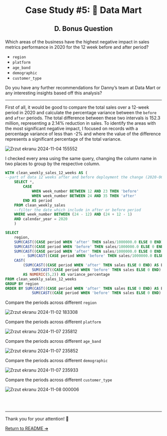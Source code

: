 # <p align="center"> Case Study #5: 🛒 Data Mart
 
## <p align="center"> D. Bonus Question

Which areas of the business have the highest negative impact in sales metrics performance in 2020 for the 12 week before and after period?

- `region`
- `platform`
- `age_band`
- `demographic`
- `customer_type`

Do you have any further recommendations for Danny’s team at Data Mart or any interesting insights based off this analysis?

***

First of all, it would be good to compare the total sales over a 12-week period in 2020 and calculate the percentage variance between the `before` and `after` periods. The total difference between these two intervals is 152.3 million, representing a 2.14% reduction in sales. To identify the areas with the most significant negative impact, I focused on records with a percentage variance of less than -2% and where the value of the difference represents a significant percentage of the total variance.

![Zrzut ekranu 2024-11-04 155552](https://github.com/user-attachments/assets/ce0cb0ec-85a7-406c-baef-431f51fe887d)

I checked every area using the same query, changing the column name in two places to group by the respective column.

```sql
WITH clean_weekly_sales_12_weeks AS (
--part of data 12 weeks after and before deployment the change (2020-06-15)
	SELECT *,
		CASE 
			WHEN week_number BETWEEN 12 AND 23 THEN 'before'
			WHEN week_number BETWEEN 24 AND 35 THEN 'after'
		END AS period
	FROM clean_weekly_sales
	--filter the date which include in after or before period
	WHERE week_number BETWEEN (24 - 12) AND (24 + 12 - 1)
	AND calendar_year = 2020
	)

SELECT
	region,
	SUM(CAST((CASE period WHEN 'after' THEN sales/1000000.0 ELSE 0 END) AS NUMERIC(6,2))) AS after_total_sales_mln,
	SUM(CAST((CASE period WHEN 'before' THEN sales/1000000.0 ELSE 0 END) AS NUMERIC(6,2))) AS before_total_sales_mln,
	SUM(CAST((CASE period WHEN 'after' THEN sales/1000000.0 ELSE 0 END) AS NUMERIC(6,2)))
		- SUM(CAST((CASE period WHEN 'before' THEN sales/1000000.0 ELSE 0 END) AS NUMERIC(6,2)))  AS sales_variance_mln,
	CAST(
		(SUM(CAST((CASE period WHEN 'after' THEN sales ELSE 0 END) AS BIGINT)) * 100.0 / 
			SUM(CAST((CASE period WHEN 'before' THEN sales ELSE 0 END) AS BIGINT))) - 100
		AS NUMERIC(5,2)) AS variance_percentage
FROM clean_weekly_sales_12_weeks
GROUP BY region
ORDER BY SUM(CAST((CASE period WHEN 'after' THEN sales ELSE 0 END) AS BIGINT)) * 100.0 / 
			SUM(CAST((CASE period WHEN 'before' THEN sales ELSE 0 END) AS BIGINT)) - 100;
 ```


Compare the periods across different `region`

![Zrzut ekranu 2024-11-02 183308](https://github.com/user-attachments/assets/dbef8e68-cba6-4e2d-a33c-b75984cedf3a)


Compare the periods across different `platform`

![Zrzut ekranu 2024-11-07 235812](https://github.com/user-attachments/assets/d88ce0f5-a16f-41e2-a164-986133175af8)


Compare the periods across different `age_band`

![Zrzut ekranu 2024-11-07 235852](https://github.com/user-attachments/assets/92207cec-133b-418e-982f-4d1eeb6fd445)


Compare the periods across different `demographic`

![Zrzut ekranu 2024-11-07 235933](https://github.com/user-attachments/assets/eedc3bf8-8e42-4e2b-ad48-99870f5ca626)


Compare the periods across different `customer_type`

![Zrzut ekranu 2024-11-08 000006](https://github.com/user-attachments/assets/8fd11c96-8717-4135-8915-7ce1189bef9d)






<br></br>
***

Thank you for your attention! 🫶️

[Return to README ➔](https://github.com/ElaWajdzik/SQL_Challenge_Case_Study_5---Data-Mart/blob/main/README.md)
